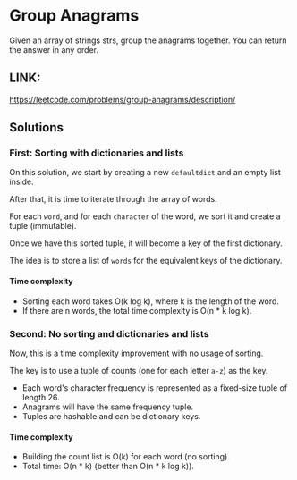 # Group Anagrams

Given an array of strings strs, group the anagrams together. You can return the answer in any order.

## LINK:

<https://leetcode.com/problems/group-anagrams/description/>

## Solutions 

### First: Sorting with dictionaries and lists

On this solution, we start by creating a new `defaultdict` and an empty list inside.

After that, it is time to iterate through the array of words.

For each `word`, and for each `character` of the word, we sort it and create a tuple (immutable).

Once we have this sorted tuple, it will become a key of the first dictionary.

The idea is to store a list of `words` for the equivalent keys of the dictionary.

#### Time complexity

- Sorting each word takes O(k log k), where k is the length of the word.
- If there are n words, the total time complexity is O(n * k log k).

### Second: No sorting and dictionaries and lists

Now, this is a time complexity improvement with no usage of sorting.

The key is to use a tuple of counts (one for each letter `a-z`) as the key.

- Each word's character frequency is represented as a fixed-size tuple of length 26.
- Anagrams will have the same frequency tuple.
- Tuples are hashable and can be dictionary keys.

#### Time complexity

- Building the count list is O(k) for each word (no sorting).
- Total time: O(n * k) (better than O(n * k log k)).